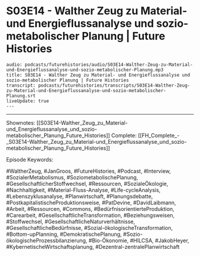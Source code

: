 # S03E14 - Walther Zeug zu Material- und Energieflussanalyse und sozio-metabolischer Planung | Future Histories

```audio-note
audio: podcasts/futurehistories/audio/S03E14-Walther-Zeug-zu-Material-und-Energieflussanalyse-und-sozio-metabolischer-Planung.mp3
title: S03E14 - Walther Zeug zu Material- und Energieflussanalyse und sozio-metabolischer Planung | Future Histories
transcript: podcasts/futurehistories/transcripts/S03E14-Walther-Zeug-zu-Material-und-Energieflussanalyse-und-sozio-metabolischer-Planung.srt
liveUpdate: true
---

```
---

Shownotes: [[S03E14-Walther_Zeug_zu_Material-und_Energieflussanalyse_und_sozio-metabolischer_Planung_Future_Histories]]
Complete: [[FH_Complete_-_S03E14-Walther_Zeug_zu_Material-und_Energieflussanalyse_und_sozio-metabolischer_Planung_Future_Histories]]

Episode Keywords:

#WaltherZeug, #JanGroos, #FutureHistories, #Podcast, #Interview, #SozialerMetabolismus, #SoziometabolischePlanung, #GesellschaftlicherStoffwechsel, #Ressourcen, #SozialeÖkologie, #Nachhaltigkeit, #Material-Fluss-Analyse, #Life-cycleAnalysis, #Lebenszyklusanalyse, #Planwirtschaft, #Planungsdebatte, #PostkapitalistischeProduktionsweise, #PatDevine, #DavidLaibmann, #Arbeit, #Ressourcen, #Commons, #BedürfnisorientierteProduktion, #Carearbeit, #GesellschaftlicheTransformation, #Beziehungsweisen, #Stoffwechsel, #GesellschaftlicheNaturverhältnisse, #GesellschaftlicheBedürfnisse, #Sozial-ökologischeTransformation, #Bottom-upPlanning, #DemokratischePlanung, #Sozio-ökologischeProzessbilanzierung, #Bio-Ökonomie, #HILCSA, #JakobHeyer, #KybernetischeWirtschaftsplanung, #Dezentral-zentralePlanwirtschaft
